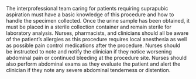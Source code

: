 The interprofessional team caring for patients requiring suprapubic aspiration must have a basic knowledge of this procedure and how to handle the specimen collected. Once the urine sample has been obtained, it must be placed in a sterile collection container and remain sterile for laboratory analysis. Nurses, pharmacists, and clinicians should all be aware of the patient’s allergies as this procedure requires local anesthesia as well as possible pain control medications after the procedure. Nurses should be instructed to note and notify the clinician if they notice worsening abdominal pain or continued bleeding at the procedure site. Nurses should also perform abdominal exams as they evaluate the patient and alert the clinician if they note any severe abdominal tenderness or distention.